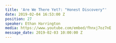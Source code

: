 ```yaml
---
title: 'Are We There Yet?: "Honest Discovery"'
date: 2019-02-04 16:53:00 Z
position: 27
speaker: Ethan Harrington
media: https://www.youtube.com/embed/fhnxj7oz7nE
message_date: 2019-02-03 10:00:00 Z
---
```


